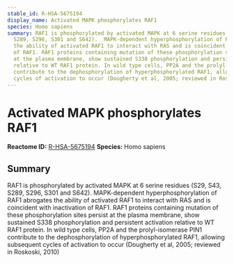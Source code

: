 ```yaml
---
stable_id: R-HSA-5675194
display_name: Activated MAPK phosphorylates RAF1
species: Homo sapiens
summary: RAF1 is phosphorylated by activated MAPK at 6 serine residues (S29, S43,
  S289, S296, S301 and S642).  MAPK-dependent hyperphosphorylation of RAF1 abrogates
  the ability of activated RAF1 to interact with RAS and is coincident with inactivation
  of RAF1. RAF1 proteins containing mutation of these phosphorylation sites persist
  at the plasma membrane, show sustained S338 phosphorylation and persistent activation
  relative to WT RAF1 protein. In wild type cells, PP2A and the prolyl-isomerase PIN1
  contribute to the dephosphorylation of hyperphosphorylated RAF1, allowing subsequent
  cycles of activation to occur (Dougherty et al, 2005; reviewed in Roskoski, 2010)
---
```


# Activated MAPK phosphorylates RAF1
**Reactome ID:** [R-HSA-5675194](https://reactome.org/content/detail/R-HSA-5675194)
**Species:** Homo sapiens

## Summary

RAF1 is phosphorylated by activated MAPK at 6 serine residues (S29, S43, S289, S296, S301 and S642).  MAPK-dependent hyperphosphorylation of RAF1 abrogates the ability of activated RAF1 to interact with RAS and is coincident with inactivation of RAF1. RAF1 proteins containing mutation of these phosphorylation sites persist at the plasma membrane, show sustained S338 phosphorylation and persistent activation relative to WT RAF1 protein. In wild type cells, PP2A and the prolyl-isomerase PIN1 contribute to the dephosphorylation of hyperphosphorylated RAF1, allowing subsequent cycles of activation to occur (Dougherty et al, 2005; reviewed in Roskoski, 2010)
